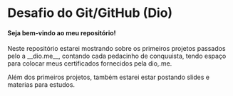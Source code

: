 
# Desafio do Git/GitHub (Dio)
#### <p> Seja bem-vindo ao meu repositório!<p>
<p>Neste repositório estarei mostrando sobre os primeiros projetos passados pelo a __dio.me__, contando cada pedacinho de conquuista, tendo espaço  para colocar meus certificados fornecidos pela dio,.me. </p><p> Além dos primeiros projetos, também estarei estar postando slides e materias para estudos.</p>
